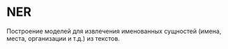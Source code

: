 # NER
Построение моделей для извлечения именованных сущностей (имена, места, организации и т.д.) из текстов.
